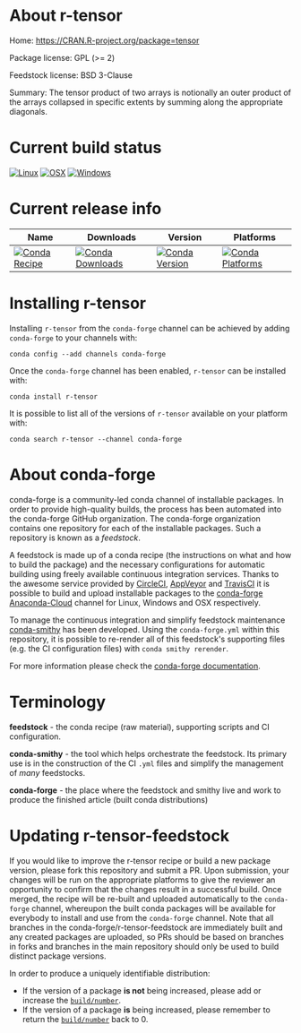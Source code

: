 About r-tensor
==============

Home: https://CRAN.R-project.org/package=tensor

Package license: GPL (>= 2)

Feedstock license: BSD 3-Clause

Summary: The tensor product of two arrays is notionally an outer product of the arrays collapsed in specific extents by summing along the appropriate diagonals.



Current build status
====================

[![Linux](https://img.shields.io/circleci/project/github/conda-forge/r-tensor-feedstock/master.svg?label=Linux)](https://circleci.com/gh/conda-forge/r-tensor-feedstock)
[![OSX](https://img.shields.io/travis/conda-forge/r-tensor-feedstock/master.svg?label=macOS)](https://travis-ci.org/conda-forge/r-tensor-feedstock)
[![Windows](https://img.shields.io/appveyor/ci/conda-forge/r-tensor-feedstock/master.svg?label=Windows)](https://ci.appveyor.com/project/conda-forge/r-tensor-feedstock/branch/master)

Current release info
====================

| Name | Downloads | Version | Platforms |
| --- | --- | --- | --- |
| [![Conda Recipe](https://img.shields.io/badge/recipe-r--tensor-green.svg)](https://anaconda.org/conda-forge/r-tensor) | [![Conda Downloads](https://img.shields.io/conda/dn/conda-forge/r-tensor.svg)](https://anaconda.org/conda-forge/r-tensor) | [![Conda Version](https://img.shields.io/conda/vn/conda-forge/r-tensor.svg)](https://anaconda.org/conda-forge/r-tensor) | [![Conda Platforms](https://img.shields.io/conda/pn/conda-forge/r-tensor.svg)](https://anaconda.org/conda-forge/r-tensor) |

Installing r-tensor
===================

Installing `r-tensor` from the `conda-forge` channel can be achieved by adding `conda-forge` to your channels with:

```
conda config --add channels conda-forge
```

Once the `conda-forge` channel has been enabled, `r-tensor` can be installed with:

```
conda install r-tensor
```

It is possible to list all of the versions of `r-tensor` available on your platform with:

```
conda search r-tensor --channel conda-forge
```


About conda-forge
=================

conda-forge is a community-led conda channel of installable packages.
In order to provide high-quality builds, the process has been automated into the
conda-forge GitHub organization. The conda-forge organization contains one repository
for each of the installable packages. Such a repository is known as a *feedstock*.

A feedstock is made up of a conda recipe (the instructions on what and how to build
the package) and the necessary configurations for automatic building using freely
available continuous integration services. Thanks to the awesome service provided by
[CircleCI](https://circleci.com/), [AppVeyor](https://www.appveyor.com/)
and [TravisCI](https://travis-ci.org/) it is possible to build and upload installable
packages to the [conda-forge](https://anaconda.org/conda-forge)
[Anaconda-Cloud](https://anaconda.org/) channel for Linux, Windows and OSX respectively.

To manage the continuous integration and simplify feedstock maintenance
[conda-smithy](https://github.com/conda-forge/conda-smithy) has been developed.
Using the ``conda-forge.yml`` within this repository, it is possible to re-render all of
this feedstock's supporting files (e.g. the CI configuration files) with ``conda smithy rerender``.

For more information please check the [conda-forge documentation](https://conda-forge.org/docs/).

Terminology
===========

**feedstock** - the conda recipe (raw material), supporting scripts and CI configuration.

**conda-smithy** - the tool which helps orchestrate the feedstock.
                   Its primary use is in the construction of the CI ``.yml`` files
                   and simplify the management of *many* feedstocks.

**conda-forge** - the place where the feedstock and smithy live and work to
                  produce the finished article (built conda distributions)


Updating r-tensor-feedstock
===========================

If you would like to improve the r-tensor recipe or build a new
package version, please fork this repository and submit a PR. Upon submission,
your changes will be run on the appropriate platforms to give the reviewer an
opportunity to confirm that the changes result in a successful build. Once
merged, the recipe will be re-built and uploaded automatically to the
`conda-forge` channel, whereupon the built conda packages will be available for
everybody to install and use from the `conda-forge` channel.
Note that all branches in the conda-forge/r-tensor-feedstock are
immediately built and any created packages are uploaded, so PRs should be based
on branches in forks and branches in the main repository should only be used to
build distinct package versions.

In order to produce a uniquely identifiable distribution:
 * If the version of a package **is not** being increased, please add or increase
   the [``build/number``](https://conda.io/docs/user-guide/tasks/build-packages/define-metadata.html#build-number-and-string).
 * If the version of a package **is** being increased, please remember to return
   the [``build/number``](https://conda.io/docs/user-guide/tasks/build-packages/define-metadata.html#build-number-and-string)
   back to 0.

